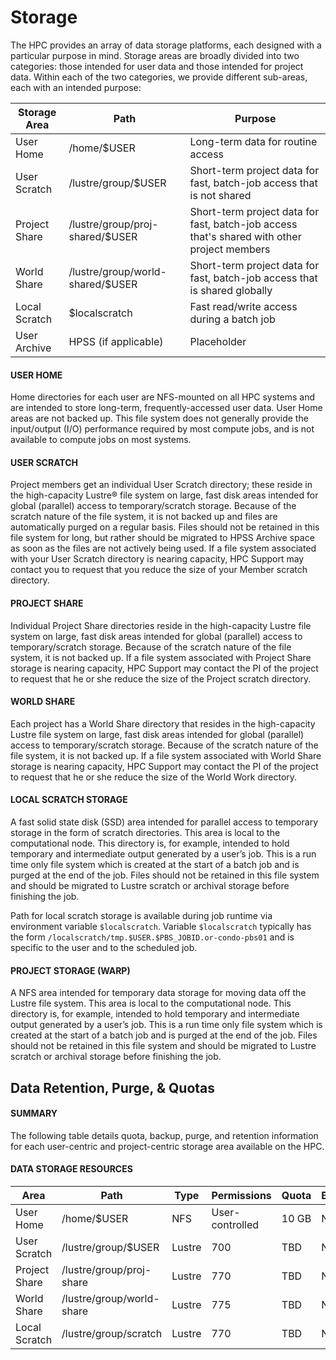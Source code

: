 # Storage

The HPC provides an array of data storage platforms, each designed with a particular purpose in mind. Storage areas are broadly divided into two categories: those intended for user data and those intended for project data. Within each of the two categories, we provide different sub-areas, each with an intended purpose:

Storage Area  | Path                                                 | Purpose
------------- | ---------------------------------------------------- | ------------------------------------------
User Home     | /home/$USER                                          | Long-term data for routine access
User Scratch  | /lustre/group/$USER                                  | Short-term project data for fast, batch-job access that is not shared
Project Share | /lustre/group/proj-shared/$USER                      | Short-term project data for fast, batch-job access that's shared with other project members
World Share   | /lustre/group/world-shared/$USER                     | Short-term project data for fast, batch-job access that is shared globally
Local Scratch | $localscratch                                        | Fast read/write access during a batch job
User Archive  | HPSS (if applicable)                                 | Placeholder


#### USER HOME

Home directories for each user are NFS-mounted on all HPC systems and are intended to store long-term, frequently-accessed user data. User Home areas are not backed up. This file system does not generally provide the input/output (I/O) performance required by most compute jobs, and is not available to compute jobs on most systems.

#### USER SCRATCH

Project members get an individual User Scratch directory; these reside in the high-capacity Lustre® file system on large, fast disk areas intended for global (parallel) access to temporary/scratch storage. Because of the scratch nature of the file system, it is not backed up and files are automatically purged on a regular basis. Files should not be retained in this file system for long, but rather should be migrated to HPSS Archive space as soon as the files are not actively being used. If a file system associated with your User Scratch directory is nearing capacity, HPC Support may contact you to request that you reduce the size of your Member scratch directory.

#### PROJECT SHARE

Individual Project Share directories reside in the high-capacity Lustre file system on large, fast disk areas intended for global (parallel) access to temporary/scratch storage. Because of the scratch nature of the file system, it is not backed up. If a file system associated with Project Share storage is nearing capacity, HPC Support may contact the PI of the project to request that he or she reduce the size of the Project scratch directory.

#### WORLD SHARE

Each project has a World Share directory that resides in the high-capacity Lustre file system on large, fast disk areas intended for global (parallel) access to temporary/scratch storage. Because of the scratch nature of the file system, it is not backed up. If a file system associated with World Share storage is nearing capacity, HPC Support may contact the PI of the project to request that he or she reduce the size of the World Work directory.

#### LOCAL SCRATCH STORAGE  

A fast solid state disk (SSD) area intended for parallel access to temporary storage in the form of scratch directories. This area is local to the computational node. This directory is, for example, intended to hold temporary and intermediate output generated by a user’s job. This is a run time only file system which is created at the start of a batch job and is purged at the end of the job. Files should not be retained in this file system and should be migrated to Lustre scratch or archival storage before finishing the job.

Path for local scratch storage is available during job runtime via environment variable `$localscratch`. Variable `$localscratch` typically has the form `/localscratch/tmp.$USER.$PBS_JOBID.or-condo-pbs01` and is specific to the user and to the scheduled job.

#### PROJECT STORAGE \(WARP\)  

A NFS area intended for temporary data storage for moving data off the Lustre file system. This area is local to the computational node. This directory is, for example, intended to hold temporary and intermediate output generated by a user’s job. This is a run time only file system which is created at the start of a batch job and is purged at the end of the job. Files should not be retained in this file system and should be migrated to Lustre scratch or archival storage before finishing the job.

## Data Retention, Purge, & Quotas

#### SUMMARY

The following table details quota, backup, purge, and retention information for each user-centric and project-centric storage area available on the HPC.

#### DATA STORAGE RESOURCES

Area      | Path  | Type   | Permissions     | Quota | Backups | Purged | Retention
--------- | ----- | ------ | --------------- | ----- | ------- | ------ | ---------
User Home     | /home/$USER                | NFS    | User-controlled | 10 GB | No      | No     | NA
User Scratch  | /lustre/group/$USER        | Lustre | 700             | TBD   | No      | No     | TBD Days
Project Share | /lustre/group/proj-share   | Lustre | 770             | TBD   | No      | No     | TBD Days
World Share   | /lustre/group/world-share  | Lustre | 775             | TBD   | No      | No     | TBD Days
Local Scratch | /lustre/group/scratch      | Lustre | 770             | TBD   | No      | No     | TBD Days
